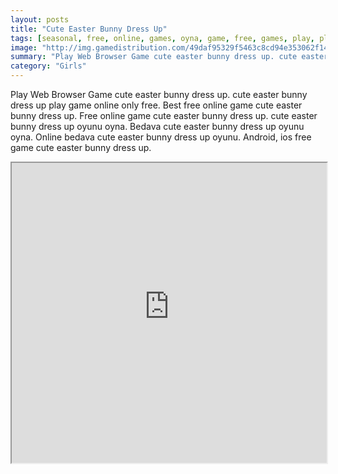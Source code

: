 ```yaml
---
layout: posts
title: "Cute Easter Bunny Dress Up"
tags: [seasonal, free, online, games, oyna, game, free, games, play, play, games]
image: "http://img.gamedistribution.com/49daf95329f5463c8cd94e353062f146.jpg"
summary: "Play Web Browser Game cute easter bunny dress up. cute easter bunny dress up play game online only free. Best free online game cute easter bunny dress up. Free online game cute easter bunny dress up. cute easter bunny dress up oyunu oyna. Bedava cute easter bunny dress up oyunu oyna. Online bedava cute easter bunny dress up oyunu. Android, ios free game cute easter bunny dress up."
category: "Girls"
---
```


Play Web Browser Game cute easter bunny dress up. cute easter bunny dress up play game online only free. Best free online game cute easter bunny dress up. Free online game cute easter bunny dress up. cute easter bunny dress up oyunu oyna. Bedava cute easter bunny dress up oyunu oyna. Online bedava cute easter bunny dress up oyunu. Android, ios free game cute easter bunny dress up.

<iframe width="100%" height="480px;" src="http://flash.gamedistribution.com?game=49daf95329f5463c8cd94e353062f146"></iframe>